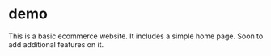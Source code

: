 # demo
 This is a basic ecommerce website. It includes a simple home page. Soon to add additional features on it.

